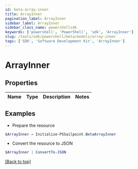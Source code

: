 ```yaml
---
id: beta-array-inner
title: ArrayInner
pagination_label: ArrayInner
sidebar_label: ArrayInner
sidebar_class_name: powershellsdk
keywords: ['powershell', 'PowerShell', 'sdk', 'ArrayInner'] 
slug: /tools/sdk/powershell/beta/models/array-inner
tags: ['SDK', 'Software Development Kit', 'ArrayInner']
---
```



# ArrayInner

## Properties

Name | Type | Description | Notes
------------ | ------------- | ------------- | -------------

## Examples

- Prepare the resource
```powershell
$ArrayInner = Initialize-PSSailpoint.BetaArrayInner 
```

- Convert the resource to JSON
```powershell
$ArrayInner | ConvertTo-JSON
```


[[Back to top]](#) 

